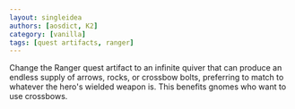 ```yaml
---
layout: singleidea
authors: [aosdict, K2]
category: [vanilla]
tags: [quest artifacts, ranger]
---
```

Change the Ranger quest artifact to an infinite quiver that can produce an endless supply of arrows, rocks, or crossbow bolts, preferring to match to whatever the hero's wielded weapon is. This benefits gnomes who want to use crossbows.
